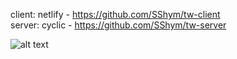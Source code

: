 client: netlify - https://github.com/SShym/tw-client<br>
server: cyclic - https://github.com/SShym/tw-server

![alt text](https://res.cloudinary.com/dotmufoiy/image/upload/v1680038374/kuzpy49kewu4mlvm1ap4.png "Optional title")

